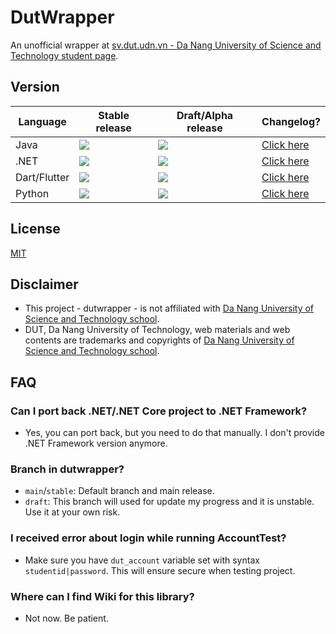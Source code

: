# DutWrapper
An unofficial wrapper at [sv.dut.udn.vn - Da Nang University of Science and Technology student page](http://sv.dut.udn.vn).

## Version

| Language      | Stable release    | Draft/Alpha release   |  Changelog?    |
| -             | -                 | -                     |  -             |
| Java          | [![](https://img.shields.io/github/v/release/dutwrapper/dutwrapper-java?label=release)](https://github.com/dutwrapper/dutwrapper-java/releases) | [![](https://img.shields.io/github/v/tag/dutwrapper/dutwrapper-java?label=pre-release)](https://github.com/dutwrapper/dutwrapper-java/releases) |  [Click here](https://github.com/dutwrapper/dutwrapper-java/blob/main/CHANGELOG.md) |
| .NET          | [![](https://img.shields.io/github/v/release/dutwrapper/dutwrapper-dotnet?label=release)](https://github.com/dutwrapper/dutwrapper-dotnet/releases) | [![](https://img.shields.io/github/v/tag/dutwrapper/dutwrapper-dotnet?label=pre-release)](https://github.com/dutwrapper/dutwrapper-dotnet/releases) |  [Click here](https://github.com/dutwrapper/dutwrapper-dotnet/blob/main/CHANGELOG.md) |
| Dart/Flutter  | [![](https://img.shields.io/github/v/release/dutwrapper/dutwrapper-dart?label=release)](https://github.com/dutwrapper/dutwrapper-dart/releases) | [![](https://img.shields.io/github/v/tag/dutwrapper/dutwrapper-dart?label=pre-release)](https://github.com/dutwrapper/dutwrapper-dart/releases) |  [Click here](https://github.com/dutwrapper/dutwrapper-dart/blob/main/CHANGELOG.md)  |
| Python        | [![](https://img.shields.io/github/v/release/dutwrapper/dutwrapper-python?label=release)](https://github.com/dutwrapper/dutwrapper-python/releases) | [![](https://img.shields.io/github/v/tag/dutwrapper/dutwrapper-python?label=pre-release)](https://github.com/dutwrapper/dutwrapper-python/releases) |  [Click here](https://github.com/dutwrapper/dutwrapper-python/blob/main/CHANGELOG.md) |

## License
[MIT](LICENSE)

## Disclaimer
- This project - dutwrapper - is not affiliated with [Da Nang University of Science and Technology school](http://dut.udn.vn).
- DUT, Da Nang University of Technology, web materials and web contents are trademarks and copyrights of [Da Nang University of Science and Technology school](http://dut.udn.vn).

## FAQ

### Can I port back .NET/.NET Core project to .NET Framework?
- Yes, you can port back, but you need to do that manually. I don't provide .NET Framework version anymore.

### Branch in dutwrapper?
- `main`/`stable`: Default branch and main release.
- `draft`: This branch will used for update my progress and it is unstable. Use it at your own risk.

### I received error about login while running AccountTest?
- Make sure you have `dut_account` variable set with syntax `studentid|password`. This will ensure secure when testing project.

### Where can I find Wiki for this library?
- Not now. Be patient.

